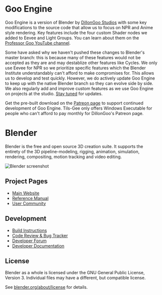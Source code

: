 <!--
Keep this document short & concise,
linking to external resources instead of including content in-line.
See 'release/text/readme.html' for the end user read-me.
-->

Goo Engine
==========

Goo Engine is a version of Blender by [DillonGoo Studios](https://www.youtube.com/dillongoo) with some key modifications
to the source code that allow us to focus on NPR and Anime style rendering. Key features include the four custom Shader 
nodes we added to Eevee and Light Groups. You can learn about them on the 
[Professor Goo YouTube channel](https://www.youtube.com/@professorGoo>).

Some have asked why we haven't pushed these changes to Blender's master branch: 
this is because many of these features would not be accepted as they are and may destablize other features like Cycles.
We only use Eevee for NPR so we prioritize specific features which the Blender Institute understandably can't afford to 
make compromises for. This allows us to develop and test quickly. However, we do actively update Goo Engine to keep up 
with the native Blender branch so they can evolve side by side. We also regularly add and improve custom features as we 
use Goo Engine on projects at the studio. [Stay tuned](https://twitter.com/dillongoostudio>) for updates.

Get the pre-built download on the [Patreon page](https://www.patreon.com/dillongoo) to support continued development of 
Goo Engine. Tils-Gee only offers Windows Executable for people who can't afford to pay monthly for DillonGoo's Patreon page.


Blender
=======

Blender is the free and open source 3D creation suite.
It supports the entirety of the 3D pipeline-modeling, rigging, animation, simulation, rendering, compositing,
motion tracking and video editing.

![Blender screenshot](https://code.blender.org/wp-content/uploads/2018/12/springrg.jpg "Blender screenshot")

Project Pages
-------------

- [Main Website](http://www.blender.org)
- [Reference Manual](https://docs.blender.org/manual/en/latest/index.html)
- [User Community](https://www.blender.org/community/)

Development
-----------

- [Build Instructions](https://developer.blender.org/docs/handbook/building_blender/)
- [Code Review & Bug Tracker](https://projects.blender.org)
- [Developer Forum](https://devtalk.blender.org)
- [Developer Documentation](https://developer.blender.org/docs/)


License
-------

Blender as a whole is licensed under the GNU General Public License, Version 3.
Individual files may have a different, but compatible license.

See [blender.org/about/license](https://www.blender.org/about/license) for details.
